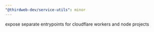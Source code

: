 ```yaml
---
"@thirdweb-dev/service-utils": minor
---
```


expose separate entrypoints for cloudflare workers and node projects
